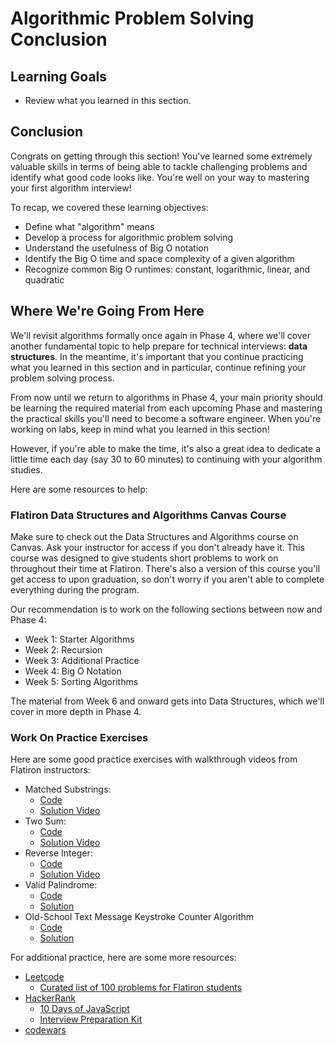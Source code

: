 # Algorithmic Problem Solving Conclusion

## Learning Goals

- Review what you learned in this section.

## Conclusion

Congrats on getting through this section! You've learned some extremely valuable
skills in terms of being able to tackle challenging problems and identify what
good code looks like. You're well on your way to mastering your first algorithm
interview!

To recap, we covered these learning objectives:

- Define what "algorithm" means
- Develop a process for algorithmic problem solving
- Understand the usefulness of Big O notation
- Identify the Big O time and space complexity of a given algorithm
- Recognize common Big O runtimes: constant, logarithmic, linear, and quadratic

## Where We're Going From Here

We'll revisit algorithms formally once again in Phase 4, where we'll cover
another fundamental topic to help prepare for technical interviews: **data
structures**. In the meantime, it's important that you continue practicing what
you learned in this section and in particular, continue refining your problem
solving process.

From now until we return to algorithms in Phase 4, your main priority should be
learning the required material from each upcoming Phase and mastering the
practical skills you'll need to become a software engineer. When you're working
on labs, keep in mind what you learned in this section!

However, if you're able to make the time, it's also a great idea to dedicate
a little time each day (say 30 to 60 minutes) to continuing with your algorithm
studies.

Here are some resources to help:

### Flatiron Data Structures and Algorithms Canvas Course

Make sure to check out the Data Structures and Algorithms course on Canvas. Ask
your instructor for access if you don't already have it. This course was
designed to give students short problems to work on throughout their time at
Flatiron. There's also a version of this course you'll get access to upon
graduation, so don't worry if you aren't able to complete everything during the
program.

Our recommendation is to work on the following sections between now and Phase 4:

- Week 1: Starter Algorithms
- Week 2: Recursion
- Week 3: Additional Practice
- Week 4: Big O Notation
- Week 5: Sorting Algorithms

The material from Week 6 and onward gets into Data Structures, which we'll cover
in more depth in Phase 4.

### Work On Practice Exercises

Here are some good practice exercises with walkthrough videos from Flatiron
instructors:

- Matched Substrings:
  - [Code](https://leetcode.com/playground/SeqrcHRz)
  - [Solution Video](https://www.youtube.com/watch?v=s7u-0K4SxUA)
- Two Sum:
  - [Code](https://leetcode.com/problems/two-sum)
  - [Solution Video](https://www.youtube.com/watch?v=qDEkdD4MfCY)
- Reverse Integer:
  - [Code](https://leetcode.com/problems/reverse-integer/)
  - [Solution Video](https://www.youtube.com/watch?v=P_98V9dwWHc)
- Valid Palindrome:
  - [Code](https://leetcode.com/problems/valid-palindrome/)
  - [Solution](https://www.youtube.com/watch?v=db7bp1LGkfU)
- Old-School Text Message Keystroke Counter Algorithm
  - [Code](https://www.codewars.com/kata/multi-tap-keypad-text-entry-on-an-old-mobile-phone)
  - [Solution](https://www.youtube.com/watch?v=g2a03A_ORzs)

For additional practice, here are some more resources:

- [Leetcode](https://leetcode.com/)
  - [Curated list of 100 problems for Flatiron students](https://leetcode.com/list/5r99deem/)
- [HackerRank](https://www.hackerrank.com/)
  - [10 Days of JavaScript](https://www.hackerrank.com/domains/tutorials/10-days-of-javascript)
  - [Interview Preparation Kit](https://www.hackerrank.com/interview/interview-preparation-kit)
- [codewars](https://www.codewars.com/)
